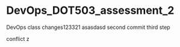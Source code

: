 # DevOps_DOT503_assessment_2
DevOps class
changes123321
asasdasd
second commit
third step

conflict z